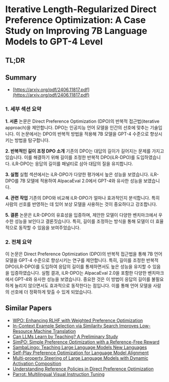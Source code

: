 # Iterative Length-Regularized Direct Preference Optimization: A Case Study on Improving 7B Language Models to GPT-4 Level
## TL;DR
## Summary
- [https://arxiv.org/pdf/2406.11817.pdf](https://arxiv.org/pdf/2406.11817.pdf)

### 1. 세부 섹션 요약

**1. 서론**
논문은 Direct Preference Optimization (DPO)의 반복적 접근법(iterative approach)을 제안합니다. DPO는 인공지능 언어 모델을 인간의 선호에 맞추는 기술입니다. 이 논문에서는 DPO의 반복적 방법을 적용해 7B 모델을 GPT-4 수준으로 향상시키는 방법을 탐구합니다.

**2. 반복적인 길이 조정 DPO 소개** 
기존의 DPO는 대답의 길이가 길어지는 문제를 가지고 있습니다. 이를 해결하기 위해 길이를 조정한 반복적 DPO(iLR-DPO)를 도입하였습니다. iLR-DPO는 응답의 길이를 패널티로 삼아 대답의 질을 유지합니다. 

**3. 실험**
실험 섹션에서는 iLR-DPO가 다양한 평가에서 높은 성능을 보였습니다. iLR-DPO를 7B 모델에 적용하여 AlpacaEval 2.0에서 GPT-4와 유사한 성능을 보였습니다.

**4. 관련 작업**
기존의 DPO와 비교해 iLR-DPO가 얼마나 효과적인지 분석합니다. 특히 사람의 선호를 반영하는 데 있어 보상 모델을 사용하는 것이 중요하다고 강조합니다.

**5. 결론**
논문은 iLR-DPO의 유효성을 입증하며, 제안한 모델이 다양한 벤치마크에서 우수한 성능을 보인다고 결론짓습니다. 특히, 길이를 조정하는 방식을 통해 모델이 더 효율적으로 동작할 수 있음을 보여주었습니다.

### 2. 전체 요약
이 논문은 Direct Preference Optimization (DPO)의 반복적 접근법을 통해 7B 언어 모델을 GPT-4 수준으로 향상시키는 연구를 제안합니다. 특히, 길이를 조정한 반복적 DPO(iLR-DPO)를 도입하여 응답의 길이를 통제하면서도 높은 성능을 유지할 수 있음을 입증하였습니다. 실험 결과, iLR-DPO는 AlpacaEval 2.0을 포함한 다양한 벤치마크에서 GPT-4와 유사한 성능을 보였습니다. 중요한 것은 이 방법이 응답의 길이를 불필요하게 늘리지 않으면서도 효과적으로 동작한다는 점입니다. 이를 통해 언어 모델을 사람의 선호에 더 정확하게 맞출 수 있게 되었습니다.

## Similar Papers
- [WPO: Enhancing RLHF with Weighted Preference Optimization](2406.11827.md)
- [In-Context Example Selection via Similarity Search Improves Low-Resource Machine Translation](2408.00397.md)
- [Can LLMs Learn by Teaching? A Preliminary Study](2406.14629.md)
- [SimPO: Simple Preference Optimization with a Reference-Free Reward](2405.14734.md)
- [SambaLingo: Teaching Large Language Models New Languages](2404.05829.md)
- [Self-Play Preference Optimization for Language Model Alignment](2405.00675.md)
- [Multi-property Steering of Large Language Models with Dynamic Activation Composition](2406.17563.md)
- [Understanding Reference Policies in Direct Preference Optimization](2407.13709.md)
- [Parrot: Multilingual Visual Instruction Tuning](2406.02539.md)
